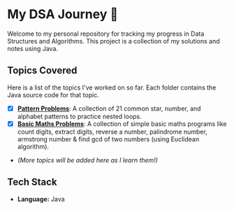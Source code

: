 # My DSA Journey 🚀

Welcome to my personal repository for tracking my progress in Data Structures and Algorithms. This project is a collection of my solutions and notes using Java.

## Topics Covered

Here is a list of the topics I've worked on so far. Each folder contains the Java source code for that topic.

- [x] **[Pattern Problems](./patternproblems)**: A collection of 21 common star, number, and alphabet patterns to practice nested loops.
- [x] **[Basic Maths Problems](./basicmaths)**: A collection of simple basic maths programs like count digits, extract digits, reverse a number, palindrome number, armstrong number & find gcd of two numbers (using Euclidean algorithm).
- _(More topics will be added here as I learn them!)_

## Tech Stack

- **Language:** Java
